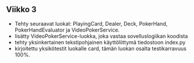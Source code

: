 ## Viikko 3

- Tehty seuraavat luokat: PlayingCard, Dealer, Deck, PokerHand, PokerHandEvaluator ja 
  VideoPokerService.
- lisätty VideoPokerService-luokka, joka vastaa sovelluslogiikan koodista
- tehty yksinkertainen tekstipohjainen käyttöliittymä tiedostoon index.py
- kirjoitettu yksikötestit luokalle card, tämän luokan osalta testikarravuus 100%.
